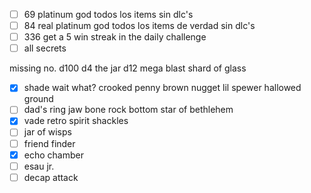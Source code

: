 - [ ] 69 platinum god todos los items sin dlc's
- [ ] 84 real platinum god todos los items de verdad sin dlc's
- [ ] 336 get a 5 win streak in the daily challenge
- [ ] all secrets

missing no.
d100
d4
the jar
d12
mega blast
shard of glass
- [x] shade
wait what?
crooked penny
brown nugget
lil spewer
hallowed ground
- [ ] dad's ring
jaw bone
rock bottom
star of bethlehem
- [x] vade retro
spirit shackles
- [ ] jar of wisps
- [ ] friend finder
- [x] echo chamber
- [ ] esau jr.
- [ ] decap attack